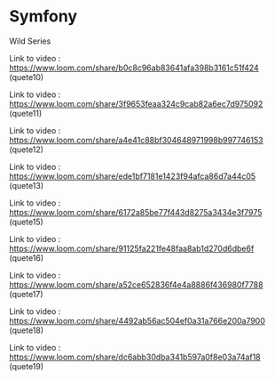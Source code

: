 # Symfony
Wild Series

Link to video : https://www.loom.com/share/b0c8c96ab83641afa398b3161c51f424 (quete10)

Link to video : https://www.loom.com/share/3f9653feaa324c9cab82a6ec7d975092 (quete11)

Link to video : https://www.loom.com/share/a4e41c88bf304648971998b997746153 (quete12)

Link to video : https://www.loom.com/share/ede1bf7181e1423f94afca86d7a44c05 (quete13)

Link to video : https://www.loom.com/share/6172a85be77f443d8275a3434e3f7975 (quete15)

Link to video : https://www.loom.com/share/91125fa221fe48faa8ab1d270d6dbe6f (quete16)

Link to video : https://www.loom.com/share/a52ce652836f4e4a8886f436980f7788 (quete17)

Link to video : https://www.loom.com/share/4492ab56ac504ef0a31a766e200a7900 (quete18)

Link to video : https://www.loom.com/share/dc6abb30dba341b597a0f8e03a74af18 (quete19)